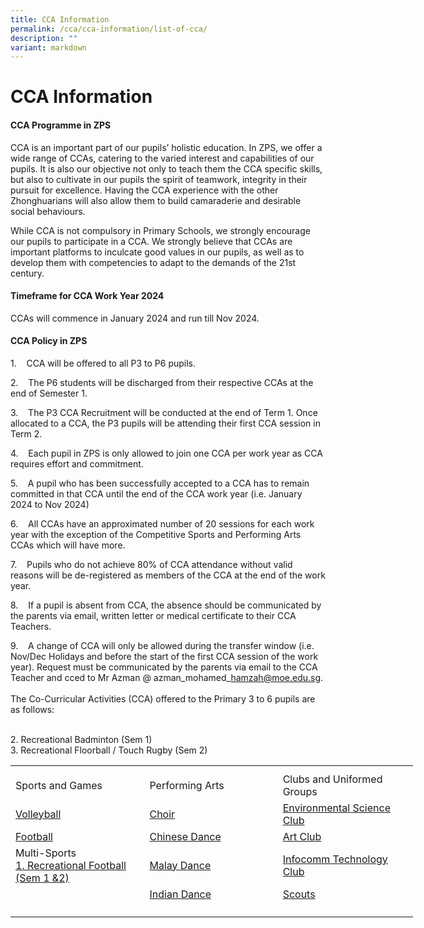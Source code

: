 ```yaml
---
title: CCA Information
permalink: /cca/cca-information/list-of-cca/
description: ""
variant: markdown
---
```

# **CCA Information**
#### **CCA Programme in ZPS**


CCA is an important part of our pupils’ holistic education. In ZPS, we offer a wide range of CCAs, catering to the varied interest and capabilities of our pupils. It is also our objective not only to teach them the CCA specific skills, but also to cultivate in our pupils the spirit of teamwork, integrity in their pursuit for excellence. Having the CCA experience with the other Zhonghuarians will also allow them to build camaraderie and desirable social behaviours.

While CCA is not compulsory in Primary Schools, we strongly encourage our pupils to participate in a CCA. We strongly believe that CCAs are important platforms to inculcate good values in our pupils, as well as to develop them with competencies to adapt to the demands of the 21st century.

#### **Timeframe for CCA Work Year 2024**

CCAs will commence in January 2024 and run till Nov 2024.

#### **CCA Policy in ZPS**

1.&nbsp;&nbsp;&nbsp; CCA will be offered to all P3 to P6 pupils.

2.&nbsp;&nbsp;&nbsp; The P6 students will be discharged from their respective CCAs at the end of Semester 1.

3.&nbsp;&nbsp;&nbsp; The P3 CCA Recruitment will be conducted at the end of Term 1. Once allocated to a CCA, the P3 pupils will be attending their first CCA session in Term 2.

4.&nbsp;&nbsp;&nbsp; Each pupil in ZPS is only allowed to join one CCA per work year as CCA requires effort and commitment.

5.&nbsp;&nbsp;&nbsp; A pupil who has been successfully accepted to a CCA has to remain committed in that CCA until the end of the CCA work year (i.e. January 2024 to Nov 2024)

6.&nbsp;&nbsp;&nbsp; All CCAs have an approximated number of 20 sessions for each work year with the exception of the Competitive Sports and Performing Arts CCAs which will have more.

7.&nbsp;&nbsp;&nbsp; Pupils who do not achieve 80% of CCA attendance without valid reasons will be de-registered as members of the CCA at the end of the work year.

8.&nbsp;&nbsp;&nbsp; If a pupil is absent from CCA, the absence should be communicated by the parents via email, written letter or medical certificate to their CCA Teachers.

9.&nbsp;&nbsp;&nbsp; A change of CCA will only be allowed during the transfer window (i.e. Nov/Dec Holidays and before the start of the first CCA session of the work year). Request must be communicated by the parents via email to the CCA Teacher and cced to Mr Azman @ azman\_mohamed\_hamzah@moe.edu.sg.
<br><br>The Co-Curricular Activities (CCA) offered to the Primary 3 to 6 pupils are as follows:


<br>2. Recreational Badminton (Sem 1)
<br>3. Recreational Floorball / Touch Rugby (Sem 2) <table style="border-collapse:
 collapse;width:483pt" width="645" cellspacing="0" cellpadding="0" border="0"><colgroup><col style="mso-width-source:userset;mso-width-alt:7862;
 width:161pt" span="3" width="215"></colgroup><tbody><tr style="mso-height-source:userset;height:6.75pt" height="9"><td style="height:6.75pt;width:161pt" width="215" class="xl64" height="9"></td><td style="width:161pt" width="215" class="xl64"></td><td style="width:161pt" width="215" class="xl64"></td></tr><tr style="height:15.0pt" height="20"><td style="height:15.0pt" class="xl64" height="20">Sports and Games</td><td class="xl64">Performing Arts</td><td class="xl64">Clubs and Uniformed Groups</td></tr><tr style="height:15.0pt" height="20"><td style="height:15.0pt" class="xl65" height="20">
<a href="https://zhonghuapri.moe.edu.sg/list-of-cca/volleyball/">Volleyball</a></td><td class="xl65">
<a href="https://zhonghuapri.moe.edu.sg/list-of-cca/choir/">Choir</a></td><td class="xl65">
<a href="https://zhonghuapri.moe.edu.sg/list-of-cca/environment-science-club/">Environmental Science Club</a></td></tr><tr style="height:15.0pt" height="20"><td style="height:15.0pt" class="xl65" height="20">
<a href="https://zhonghuapri.moe.edu.sg/list-of-cca/football-school-team-recreational/">Football</a></td><td class="xl65">
<a href="https://zhonghuapri.moe.edu.sg/list-of-cca/chinese-dance/">Chinese Dance</a></td><td class="xl65">
<a href="https://zhonghuapri.moe.edu.sg/list-of-cca/art-club/">Art Club</a></td></tr><tr style="height:15.0pt" height="20"><td style="height:15.0pt" class="xl65" height="20">
Multi-Sports
<br>
<a href="https://zhonghuapri.moe.edu.sg/list-of-cca/football-school-team-recreational/">1. Recreational Football (Sem 1 &amp;2)</a></td><td class="xl65">
<a href="https://zhonghuapri.moe.edu.sg/list-of-cca/malay-dance/">Malay Dance</a></td><td class="xl65">
<a href="https://zhonghuapri.moe.edu.sg/list-of-cca/infocomm-technology-club/">Infocomm Technology Club</a></td></tr><tr style="height:15.0pt" height="20"><td style="height:15.0pt" class="xl64" height="20"></td><td class="xl65">
<a href="https://zhonghuapri.moe.edu.sg/list-of-cca/indian-dance/">Indian Dance</a></td><td class="xl65">
<a href="https://zhonghuapri.moe.edu.sg/list-of-cca/scouts/">Scouts</a></td></tr><tr style="mso-height-source:userset;height:6.0pt" height="8"><td style="height:6.0pt" class="xl64" height="8"></td><td class="xl64"></td><td class="xl64">
</td></tr></tbody></table>